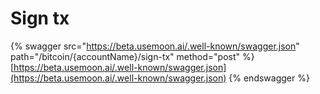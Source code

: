 # Sign tx

{% swagger src="https://beta.usemoon.ai/.well-known/swagger.json" path="/bitcoin/{accountName}/sign-tx" method="post" %}
[https://beta.usemoon.ai/.well-known/swagger.json](https://beta.usemoon.ai/.well-known/swagger.json)
{% endswagger %}
